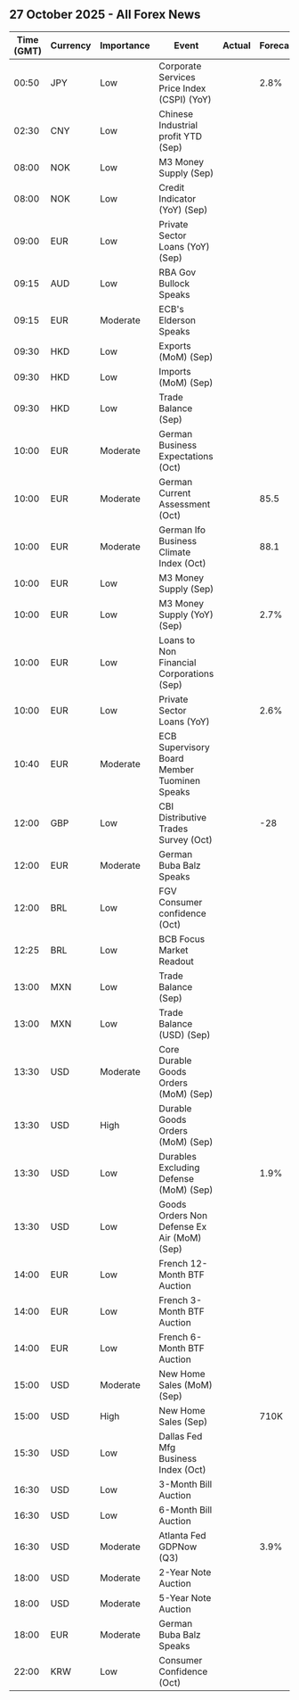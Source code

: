 ## 27 October 2025 - All Forex News

| Time (GMT) | Currency | Importance | Event | Actual | Forecast | Previous |
|------|----------|------------|-------|--------|----------|----------|
| 00:50 | JPY | Low | Corporate Services Price Index (CSPI) (YoY) |  | 2.8% | 2.7% |
| 02:30 | CNY | Low | Chinese Industrial profit YTD (Sep) |  |  | 0.9% |
| 08:00 | NOK | Low | M3 Money Supply (Sep) |  |  | 3,444.5B |
| 08:00 | NOK | Low | Credit Indicator (YoY) (Sep) |  |  | 4.0% |
| 09:00 | EUR | Low | Private Sector Loans (YoY) (Sep) |  |  | 2.5% |
| 09:15 | AUD | Low | RBA Gov Bullock Speaks |  |  |  |
| 09:15 | EUR | Moderate | ECB's Elderson Speaks |  |  |  |
| 09:30 | HKD | Low | Exports (MoM) (Sep) |  |  | 14.5% |
| 09:30 | HKD | Low | Imports (MoM) (Sep) |  |  | 11.5% |
| 09:30 | HKD | Low | Trade Balance (Sep) |  |  | -25.4B |
| 10:00 | EUR | Moderate | German Business Expectations (Oct) |  |  | 89.7 |
| 10:00 | EUR | Moderate | German Current Assessment (Oct) |  | 85.5 | 85.7 |
| 10:00 | EUR | Moderate | German Ifo Business Climate Index (Oct) |  | 88.1 | 87.7 |
| 10:00 | EUR | Low | M3 Money Supply (Sep) |  |  | 16,912.3B |
| 10:00 | EUR | Low | M3 Money Supply (YoY) (Sep) |  | 2.7% | 2.9% |
| 10:00 | EUR | Low | Loans to Non Financial Corporations (Sep) |  |  | 3.0% |
| 10:00 | EUR | Low | Private Sector Loans (YoY) |  | 2.6% | 2.5% |
| 10:40 | EUR | Moderate | ECB Supervisory Board Member Tuominen Speaks |  |  |  |
| 12:00 | GBP | Low | CBI Distributive Trades Survey (Oct) |  | -28 | -29 |
| 12:00 | EUR | Moderate | German Buba Balz Speaks |  |  |  |
| 12:00 | BRL | Low | FGV Consumer confidence (Oct) |  |  | 87.5 |
| 12:25 | BRL | Low | BCB Focus Market Readout |  |  |  |
| 13:00 | MXN | Low | Trade Balance (Sep) |  |  | -1.944B |
| 13:00 | MXN | Low | Trade Balance (USD) (Sep) |  |  | 0.609B |
| 13:30 | USD | Moderate | Core Durable Goods Orders (MoM) (Sep) |  |  | 1.1% |
| 13:30 | USD | High | Durable Goods Orders (MoM) (Sep) |  |  | -2.7% |
| 13:30 | USD | Low | Durables Excluding Defense (MoM) (Sep) |  | 1.9% | -2.5% |
| 13:30 | USD | Low | Goods Orders Non Defense Ex Air (MoM) (Sep) |  |  | 0.8% |
| 14:00 | EUR | Low | French 12-Month BTF Auction |  |  | 2.020% |
| 14:00 | EUR | Low | French 3-Month BTF Auction |  |  | 1.987% |
| 14:00 | EUR | Low | French 6-Month BTF Auction |  |  | 2.015% |
| 15:00 | USD | Moderate | New Home Sales (MoM) (Sep) |  |  | 20.5% |
| 15:00 | USD | High | New Home Sales (Sep) |  | 710K | 800K |
| 15:30 | USD | Low | Dallas Fed Mfg Business Index (Oct) |  |  | -8.7 |
| 16:30 | USD | Low | 3-Month Bill Auction |  |  | 3.810% |
| 16:30 | USD | Low | 6-Month Bill Auction |  |  | 3.660% |
| 16:30 | USD | Moderate | Atlanta Fed GDPNow (Q3) |  | 3.9% | 3.9% |
| 18:00 | USD | Moderate | 2-Year Note Auction |  |  | 3.561% |
| 18:00 | USD | Moderate | 5-Year Note Auction |  |  | 3.710% |
| 18:00 | EUR | Moderate | German Buba Balz Speaks |  |  |  |
| 22:00 | KRW | Low | Consumer Confidence (Oct) |  |  | 110.1 |
